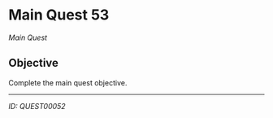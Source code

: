 # Main Quest 53

*Main Quest*

## Objective
Complete the main quest objective.

---
*ID: QUEST00052*
